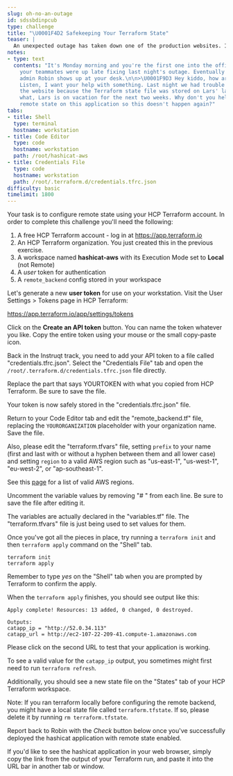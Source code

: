 ```yaml
---
slug: oh-no-an-outage
id: sdssbdinpcub
type: challenge
title: "\U0001F4D2 Safekeeping Your Terraform State"
teaser: |
  An unexpected outage has taken down one of the production websites. It took longer than expected to recover because the Terraform state file was stored on someone's laptop. HCP Terraform's remote state feature is here to help.
notes:
- type: text
  contents: "It's Monday morning and you're the first one into the office. Most of
    your teammates were up late fixing last night's outage. Eventually senior operations
    admin Robin shows up at your desk.\n\n>\U0001F9D3 Hey kiddo, how are you doing?
    Listen, I want your help with something. Last night we had trouble rebuilding
    the website because the Terraform state file was stored on Lars' laptop. And guess
    what, Lars is on vacation for the next two weeks. Why don't you help me configure
    remote state on this application so this doesn't happen again?"
tabs:
- title: Shell
  type: terminal
  hostname: workstation
- title: Code Editor
  type: code
  hostname: workstation
  path: /root/hashicat-aws
- title: Credentials File
  type: code
  hostname: workstation
  path: /root/.terraform.d/credentials.tfrc.json
difficulty: basic
timelimit: 1800
---
```

Your task is to configure remote state using your HCP Terraform account. In order to complete this challenge you'll need the following:

1. A free HCP Terraform account - log in at https://app.terraform.io<br>
2. An HCP Terraform organization. You just created this in the previous exercise.<br>
3. A workspace named **hashicat-aws** with its Execution Mode set to **Local** (not Remote)<br>
4. A *user* token for authentication<br>
5. A `remote_backend` config stored in your workspace<br>

Let's generate a new **user token** for use on your workstation. Visit the User Settings > Tokens page in HCP Terraform:

https://app.terraform.io/app/settings/tokens

Click on the **Create an API token** button. You can name the token whatever you like. Copy the entire token using your mouse or the small copy-paste icon.

Back in the Instruqt track, you need to add your API token to a file called "credentials.tfrc.json". Select the "Credentials File" tab and open the `/root/.terraform.d/credentials.tfrc.json` file directly.

Replace the part that says YOURTOKEN with what you copied from HCP Terraform. Be sure to save the file.

Your token is now safely stored in the "credentials.tfrc.json" file.

Return to your Code Editor tab and edit the "remote_backend.tf" file, replacing the `YOURORGANIZATION` placeholder with your organization name. Save the file.

Also, please edit the "terraform.tfvars" file, setting `prefix` to your name (first and last with or without a hyphen between them and all lower case) and setting `region` to a valid AWS region such as "us-east-1", "us-west-1", "eu-west-2", or "ap-southeast-1".

See this [page](https://docs.aws.amazon.com/AWSEC2/latest/UserGuide/using-regions-availability-zones.html#concepts-available-regions) for a list of valid AWS regions.

Uncomment the variable values by removing "# " from each line. Be sure to save the file after editing it.

The variables are actually declared in the "variables.tf" file. The "terraform.tfvars" file is just being used to set values for them.

Once you've got all the pieces in place, try running a `terraform init` and then `terraform apply` command on the "Shell" tab.

```
terraform init
terraform apply
```

Remember to type *yes* on the "Shell" tab when you are prompted by Terraform to confirm the apply.

When the `terraform apply` finishes, you should see output like this:
```
Apply complete! Resources: 13 added, 0 changed, 0 destroyed.

Outputs:
catapp_ip = "http://52.0.34.113"
catapp_url = http://ec2-107-22-209-41.compute-1.amazonaws.com
```
Please click on the second URL to test that your application is working.

To see a valid value for the `catapp_ip` output, you sometimes might first need to run `terraform refresh`.

Additionally, you should see a new state file on the "States" tab of your HCP Terraform workspace.

Note: If you ran terraform locally before configuring the remote backend, you might have a local state file called `terraform.tfstate`. If so, please delete it by running `rm terraform.tfstate`.

Report back to Robin with the *Check* button below once you've successfully deployed the hashicat application with remote state enabled.

If you'd like to see the hashicat application in your web browser, simply copy the link from the output of your Terraform run, and paste it into the URL bar in another tab or window.